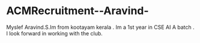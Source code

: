 # ACMRecruitment--Aravind-
Myslef Aravind.S.Im from kootayam kerala . 
Im a 1st year in CSE AI A batch .
I look forward in working with the club.
